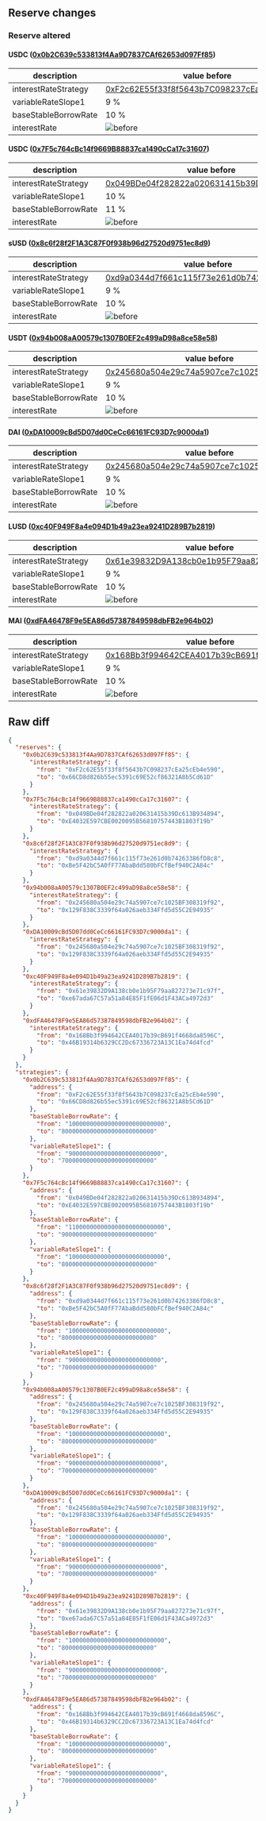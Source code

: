 ## Reserve changes

### Reserve altered

#### USDC ([0x0b2C639c533813f4Aa9D7837CAf62653d097Ff85](https://optimistic.etherscan.io/address/0x0b2C639c533813f4Aa9D7837CAf62653d097Ff85))

| description | value before | value after |
| --- | --- | --- |
| interestRateStrategy | [0xF2c62E55f33f8f5643b7C098237cEa25cEb4e590](https://optimistic.etherscan.io/address/0xF2c62E55f33f8f5643b7C098237cEa25cEb4e590) | [0x66CD8d826b55ec5391c69E52cf86321A8b5Cd61D](https://optimistic.etherscan.io/address/0x66CD8d826b55ec5391c69E52cf86321A8b5Cd61D) |
| variableRateSlope1 | 9 % | 7 % |
| baseStableBorrowRate | 10 % | 8 % |
| interestRate | ![before](/.assets/1f3fbb6c2695906bac9d02c33714fe2e2138feef.svg) | ![after](/.assets/b69b19cbb9664ba19db03b7e667c89984c219001.svg) |

#### USDC ([0x7F5c764cBc14f9669B88837ca1490cCa17c31607](https://optimistic.etherscan.io/address/0x7F5c764cBc14f9669B88837ca1490cCa17c31607))

| description | value before | value after |
| --- | --- | --- |
| interestRateStrategy | [0x049BDe04f282822a020631415b39Dc613B934894](https://optimistic.etherscan.io/address/0x049BDe04f282822a020631415b39Dc613B934894) | [0xE4032E597CBE0020095B56810757443B1803f19b](https://optimistic.etherscan.io/address/0xE4032E597CBE0020095B56810757443B1803f19b) |
| variableRateSlope1 | 10 % | 8 % |
| baseStableBorrowRate | 11 % | 9 % |
| interestRate | ![before](/.assets/4d5d27738402b1d70639fe37c46c31345a747382.svg) | ![after](/.assets/d7651d9ea4a5add9049597cded02dc8ab54ae0f0.svg) |

#### sUSD ([0x8c6f28f2F1A3C87F0f938b96d27520d9751ec8d9](https://optimistic.etherscan.io/address/0x8c6f28f2F1A3C87F0f938b96d27520d9751ec8d9))

| description | value before | value after |
| --- | --- | --- |
| interestRateStrategy | [0xd9a0344d7f661c115f73e261d0b74263386fD8c8](https://optimistic.etherscan.io/address/0xd9a0344d7f661c115f73e261d0b74263386fD8c8) | [0xBe5F42bC5A0fF77AbaBdd580bFCfBef940C2A84c](https://optimistic.etherscan.io/address/0xBe5F42bC5A0fF77AbaBdd580bFCfBef940C2A84c) |
| variableRateSlope1 | 9 % | 7 % |
| baseStableBorrowRate | 10 % | 8 % |
| interestRate | ![before](/.assets/c7ab4ff1cc6ccc4df60b3092f8d45777f4b06250.svg) | ![after](/.assets/a3db511ef7d161b034e9f2a49c841c6d1c38301f.svg) |

#### USDT ([0x94b008aA00579c1307B0EF2c499aD98a8ce58e58](https://optimistic.etherscan.io/address/0x94b008aA00579c1307B0EF2c499aD98a8ce58e58))

| description | value before | value after |
| --- | --- | --- |
| interestRateStrategy | [0x245680a504e29c74a5907ce7c1025BF308319f92](https://optimistic.etherscan.io/address/0x245680a504e29c74a5907ce7c1025BF308319f92) | [0x129F838C3339f64a026aeb334Ffd5d55C2E94935](https://optimistic.etherscan.io/address/0x129F838C3339f64a026aeb334Ffd5d55C2E94935) |
| variableRateSlope1 | 9 % | 7 % |
| baseStableBorrowRate | 10 % | 8 % |
| interestRate | ![before](/.assets/7bd60232c345d344047949a388a745537bfd3d53.svg) | ![after](/.assets/cbabcda8fa955f9a955b8bf7f0c7aaf8c60373e6.svg) |

#### DAI ([0xDA10009cBd5D07dd0CeCc66161FC93D7c9000da1](https://optimistic.etherscan.io/address/0xDA10009cBd5D07dd0CeCc66161FC93D7c9000da1))

| description | value before | value after |
| --- | --- | --- |
| interestRateStrategy | [0x245680a504e29c74a5907ce7c1025BF308319f92](https://optimistic.etherscan.io/address/0x245680a504e29c74a5907ce7c1025BF308319f92) | [0x129F838C3339f64a026aeb334Ffd5d55C2E94935](https://optimistic.etherscan.io/address/0x129F838C3339f64a026aeb334Ffd5d55C2E94935) |
| variableRateSlope1 | 9 % | 7 % |
| baseStableBorrowRate | 10 % | 8 % |
| interestRate | ![before](/.assets/7bd60232c345d344047949a388a745537bfd3d53.svg) | ![after](/.assets/cbabcda8fa955f9a955b8bf7f0c7aaf8c60373e6.svg) |

#### LUSD ([0xc40F949F8a4e094D1b49a23ea9241D289B7b2819](https://optimistic.etherscan.io/address/0xc40F949F8a4e094D1b49a23ea9241D289B7b2819))

| description | value before | value after |
| --- | --- | --- |
| interestRateStrategy | [0x61e39832D9A138cb0e1b95F79aa827273e71c97f](https://optimistic.etherscan.io/address/0x61e39832D9A138cb0e1b95F79aa827273e71c97f) | [0xe67ada67C57a51a84E85F1fE06d1F43ACa4972d3](https://optimistic.etherscan.io/address/0xe67ada67C57a51a84E85F1fE06d1F43ACa4972d3) |
| variableRateSlope1 | 9 % | 7 % |
| baseStableBorrowRate | 10 % | 8 % |
| interestRate | ![before](/.assets/dc1a75c5e5032612b85dbe6a1473b4e06923f1b1.svg) | ![after](/.assets/70875e4ab2829d1dd3225c6b4fbf9e6a8d633c9b.svg) |

#### MAI ([0xdFA46478F9e5EA86d57387849598dbFB2e964b02](https://optimistic.etherscan.io/address/0xdFA46478F9e5EA86d57387849598dbFB2e964b02))

| description | value before | value after |
| --- | --- | --- |
| interestRateStrategy | [0x168Bb3f994642CEA4017b39cB691f4668da8596C](https://optimistic.etherscan.io/address/0x168Bb3f994642CEA4017b39cB691f4668da8596C) | [0x46B19314b6329CC2Dc67336723A13C1Ea74d4fcd](https://optimistic.etherscan.io/address/0x46B19314b6329CC2Dc67336723A13C1Ea74d4fcd) |
| variableRateSlope1 | 9 % | 7 % |
| baseStableBorrowRate | 10 % | 8 % |
| interestRate | ![before](/.assets/b9942024ef6bf374ada177bdb800a0b5a0da9647.svg) | ![after](/.assets/5ae4de1f3cff0480b48e238d6963d73d792c6c3b.svg) |

## Raw diff

```json
{
  "reserves": {
    "0x0b2C639c533813f4Aa9D7837CAf62653d097Ff85": {
      "interestRateStrategy": {
        "from": "0xF2c62E55f33f8f5643b7C098237cEa25cEb4e590",
        "to": "0x66CD8d826b55ec5391c69E52cf86321A8b5Cd61D"
      }
    },
    "0x7F5c764cBc14f9669B88837ca1490cCa17c31607": {
      "interestRateStrategy": {
        "from": "0x049BDe04f282822a020631415b39Dc613B934894",
        "to": "0xE4032E597CBE0020095B56810757443B1803f19b"
      }
    },
    "0x8c6f28f2F1A3C87F0f938b96d27520d9751ec8d9": {
      "interestRateStrategy": {
        "from": "0xd9a0344d7f661c115f73e261d0b74263386fD8c8",
        "to": "0xBe5F42bC5A0fF77AbaBdd580bFCfBef940C2A84c"
      }
    },
    "0x94b008aA00579c1307B0EF2c499aD98a8ce58e58": {
      "interestRateStrategy": {
        "from": "0x245680a504e29c74a5907ce7c1025BF308319f92",
        "to": "0x129F838C3339f64a026aeb334Ffd5d55C2E94935"
      }
    },
    "0xDA10009cBd5D07dd0CeCc66161FC93D7c9000da1": {
      "interestRateStrategy": {
        "from": "0x245680a504e29c74a5907ce7c1025BF308319f92",
        "to": "0x129F838C3339f64a026aeb334Ffd5d55C2E94935"
      }
    },
    "0xc40F949F8a4e094D1b49a23ea9241D289B7b2819": {
      "interestRateStrategy": {
        "from": "0x61e39832D9A138cb0e1b95F79aa827273e71c97f",
        "to": "0xe67ada67C57a51a84E85F1fE06d1F43ACa4972d3"
      }
    },
    "0xdFA46478F9e5EA86d57387849598dbFB2e964b02": {
      "interestRateStrategy": {
        "from": "0x168Bb3f994642CEA4017b39cB691f4668da8596C",
        "to": "0x46B19314b6329CC2Dc67336723A13C1Ea74d4fcd"
      }
    }
  },
  "strategies": {
    "0x0b2C639c533813f4Aa9D7837CAf62653d097Ff85": {
      "address": {
        "from": "0xF2c62E55f33f8f5643b7C098237cEa25cEb4e590",
        "to": "0x66CD8d826b55ec5391c69E52cf86321A8b5Cd61D"
      },
      "baseStableBorrowRate": {
        "from": "100000000000000000000000000",
        "to": "80000000000000000000000000"
      },
      "variableRateSlope1": {
        "from": "90000000000000000000000000",
        "to": "70000000000000000000000000"
      }
    },
    "0x7F5c764cBc14f9669B88837ca1490cCa17c31607": {
      "address": {
        "from": "0x049BDe04f282822a020631415b39Dc613B934894",
        "to": "0xE4032E597CBE0020095B56810757443B1803f19b"
      },
      "baseStableBorrowRate": {
        "from": "110000000000000000000000000",
        "to": "90000000000000000000000000"
      },
      "variableRateSlope1": {
        "from": "100000000000000000000000000",
        "to": "80000000000000000000000000"
      }
    },
    "0x8c6f28f2F1A3C87F0f938b96d27520d9751ec8d9": {
      "address": {
        "from": "0xd9a0344d7f661c115f73e261d0b74263386fD8c8",
        "to": "0xBe5F42bC5A0fF77AbaBdd580bFCfBef940C2A84c"
      },
      "baseStableBorrowRate": {
        "from": "100000000000000000000000000",
        "to": "80000000000000000000000000"
      },
      "variableRateSlope1": {
        "from": "90000000000000000000000000",
        "to": "70000000000000000000000000"
      }
    },
    "0x94b008aA00579c1307B0EF2c499aD98a8ce58e58": {
      "address": {
        "from": "0x245680a504e29c74a5907ce7c1025BF308319f92",
        "to": "0x129F838C3339f64a026aeb334Ffd5d55C2E94935"
      },
      "baseStableBorrowRate": {
        "from": "100000000000000000000000000",
        "to": "80000000000000000000000000"
      },
      "variableRateSlope1": {
        "from": "90000000000000000000000000",
        "to": "70000000000000000000000000"
      }
    },
    "0xDA10009cBd5D07dd0CeCc66161FC93D7c9000da1": {
      "address": {
        "from": "0x245680a504e29c74a5907ce7c1025BF308319f92",
        "to": "0x129F838C3339f64a026aeb334Ffd5d55C2E94935"
      },
      "baseStableBorrowRate": {
        "from": "100000000000000000000000000",
        "to": "80000000000000000000000000"
      },
      "variableRateSlope1": {
        "from": "90000000000000000000000000",
        "to": "70000000000000000000000000"
      }
    },
    "0xc40F949F8a4e094D1b49a23ea9241D289B7b2819": {
      "address": {
        "from": "0x61e39832D9A138cb0e1b95F79aa827273e71c97f",
        "to": "0xe67ada67C57a51a84E85F1fE06d1F43ACa4972d3"
      },
      "baseStableBorrowRate": {
        "from": "100000000000000000000000000",
        "to": "80000000000000000000000000"
      },
      "variableRateSlope1": {
        "from": "90000000000000000000000000",
        "to": "70000000000000000000000000"
      }
    },
    "0xdFA46478F9e5EA86d57387849598dbFB2e964b02": {
      "address": {
        "from": "0x168Bb3f994642CEA4017b39cB691f4668da8596C",
        "to": "0x46B19314b6329CC2Dc67336723A13C1Ea74d4fcd"
      },
      "baseStableBorrowRate": {
        "from": "100000000000000000000000000",
        "to": "80000000000000000000000000"
      },
      "variableRateSlope1": {
        "from": "90000000000000000000000000",
        "to": "70000000000000000000000000"
      }
    }
  }
}
```